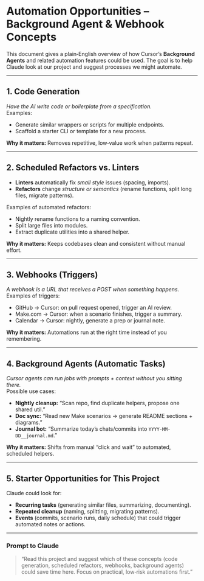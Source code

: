 
# Automation Opportunities – Background Agent & Webhook Concepts

This document gives a plain‑English overview of how Cursor’s **Background Agents** and related automation features could be used. The goal is to help Claude look at our project and suggest processes we might automate.

---

## 1. Code Generation
*Have the AI write code or boilerplate from a specification.*  
Examples:
- Generate similar wrappers or scripts for multiple endpoints.
- Scaffold a starter CLI or template for a new process.

**Why it matters:** Removes repetitive, low‑value work when patterns repeat.

---

## 2. Scheduled Refactors vs. Linters
- **Linters** automatically fix *small style* issues (spacing, imports).
- **Refactors** change *structure or semantics* (rename functions, split long files, migrate patterns).

Examples of automated refactors:
- Nightly rename functions to a naming convention.
- Split large files into modules.
- Extract duplicate utilities into a shared helper.

**Why it matters:** Keeps codebases clean and consistent without manual effort.

---

## 3. Webhooks (Triggers)
*A webhook is a URL that receives a POST when something happens.*  
Examples of triggers:
- GitHub → Cursor: on pull request opened, trigger an AI review.
- Make.com → Cursor: when a scenario finishes, trigger a summary.
- Calendar → Cursor: nightly, generate a prep or journal note.

**Why it matters:** Automations run at the right time instead of you remembering.

---

## 4. Background Agents (Automatic Tasks)
*Cursor agents can run jobs with prompts + context without you sitting there.*  
Possible use cases:
- **Nightly cleanup:** “Scan repo, find duplicate helpers, propose one shared util.”
- **Doc sync:** “Read new Make scenarios → generate README sections + diagrams.”
- **Journal bot:** “Summarize today’s chats/commits into `YYYY-MM-DD__journal.md`.”

**Why it matters:** Shifts from manual “click and wait” to automated, scheduled helpers.

---

## 5. Starter Opportunities for This Project
Claude could look for:
- **Recurring tasks** (generating similar files, summarizing, documenting).
- **Repeated cleanup** (naming, splitting, migrating patterns).
- **Events** (commits, scenario runs, daily schedule) that could trigger automated notes or actions.

---

### Prompt to Claude
> “Read this project and suggest which of these concepts (code generation, scheduled refactors, webhooks, background agents) could save time here. Focus on practical, low‑risk automations first.”
